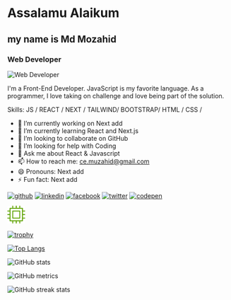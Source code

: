 # Assalamu Alaikum 

## my name is Md Mozahid

### Web Developer
![Web Developer](https://arturssmirnovs.github.io/github-profile-readme-generator/images/banner.png)

I'm a Front-End Developer. JavaScript is my favorite language. As a programmer, I love taking on challenge and love being part of the solution.

Skills: JS / REACT / NEXT / TAILWIND/ BOOTSTRAP/ HTML / CSS /

- 🔭 I’m currently working on Next add 
- 🌱 I’m currently learning React and Next.js 
- 👯 I’m looking to collaborate on GitHub 
- 🤔 I’m looking for help with Coding 
- 💬 Ask me about React & Javascript 
- 📫 How to reach me: ce.muzahid@gmail.com 
- 😄 Pronouns: Next add 
- ⚡ Fun fact: Next add 


[<img src='https://cdn.jsdelivr.net/npm/simple-icons@3.0.1/icons/github.svg' alt='github' height='40'>](https://github.com/md-mozahid)  [<img src='https://cdn.jsdelivr.net/npm/simple-icons@3.0.1/icons/linkedin.svg' alt='linkedin' height='40'>](https://www.linkedin.com/in/https://www.linkedin.com/in/md-mozahid-3034b3109//)  [<img src='https://cdn.jsdelivr.net/npm/simple-icons@3.0.1/icons/facebook.svg' alt='facebook' height='40'>](https://www.facebook.com/https://www.facebook.com/mujahid66?mibextid=ZbWKwL)  [<img src='https://cdn.jsdelivr.net/npm/simple-icons@3.0.1/icons/twitter.svg' alt='twitter' height='40'>](https://twitter.com/https://twitter.com/muzahid2296)  [<img src='https://cdn.jsdelivr.net/npm/simple-icons@3.0.1/icons/codepen.svg' alt='codepen' height='40'>](https://codepen.io/https://codepen.io/md-mozahid)  

<a href='https://docs.github.com/en/developers'><img src='https://raw.githubusercontent.com/acervenky/animated-github-badges/master/assets/devbadge.gif' width='40' height='40'></a> 

[![trophy](https://github-profile-trophy.vercel.app/?username=md-mozahid)](https://github.com/ryo-ma/github-profile-trophy)

[![Top Langs](https://github-readme-stats.vercel.app/api/top-langs/?username=md-mozahid)](https://github.com/anuraghazra/github-readme-stats)

![GitHub stats](https://github-readme-stats.vercel.app/api?username=md-mozahid&show_icons=true&count_private=true)  

![GitHub metrics](https://metrics.lecoq.io/md-mozahid)  

![GitHub streak stats](https://streak-stats.demolab.com/?user=md-mozahid)  


